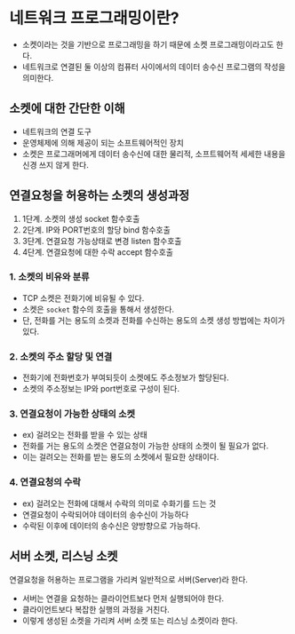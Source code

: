 # 네트워크 프로그래밍이란?
- 소켓이라는 것을 기반으로 프로그래밍을 하기 때문에 소켓 프로그래밍이라고도 한다.
- 네트워크로 연결된 둘 이상의 컴퓨터 사이에서의 데이터 송수신 프로그램의 작성을 의미한다.
## 소켓에 대한 간단한 이해
- 네트워크의 연결 도구
- 운영체제에 의해 제공이 되는 소프트웨어적인 장치
- 소켓은 프로그래머에게 데이터 송수신에 대한 물리적, 소프트웨어적 세세한 내용을 신경 쓰지 않게 한다.
## 연결요청을 허용하는 소켓의 생성과정
1. 1단계. 소켓의 생성 socket 함수호출
2. 2단계. IP와 PORT번호의 할당 bind 함수호출
3. 3단계. 연결요청 가능상태로 변경 listen 함수호출
4. 4단계. 연결요청에 대한 수락 accept 함수호출
### 1. 소켓의 비유와 분류
- TCP 소켓은 전화기에 비유될 수 있다.
- 소켓은 `socket` 함수의 호출을 통해서 생성한다.
- 단, 전화를 거는 용도의 소켓과 전화를 수신하는 용도의 소켓 생성 방법에는 차이가 있다.
### 2. 소켓의 주소 할당 및 연결
- 전화기에 전화번호가 부여되듯이 소켓에도 주소정보가 할당된다.
- 소켓의 주소정보는 IP와 port번호로 구성이 된다.
### 3. 연결요청이 가능한 상태의 소켓
- ex) 걸려오는 전화를 받을 수 있는 상태
- 전화를 거는 용도의 소켓은 연결요청이 가능한 상태의 소켓이 될 필요가 없다.
- 이는 걸려오는 전화를 받는 용도의 소켓에서 필요한 상태이다.
### 4. 연결요청의 수락
- ex) 걸려오는 전화에 대해서 수락의 의미로 수화기를 드는 것
- 연결요청이 수락되어야 데이터의 송수신이 가능하다
- 수락된 이후에 데이터의 송수신은 양방향으로 가능하다.
## 서버 소켓, 리스닝 소켓
연결요청을 허용하는 프로그램을 가리켜 일반적으로 서버(Server)라 한다.
- 서버는 연결을 요청하는 클라이언트보다 먼저 실행되어야 한다.
- 클라이언트보다 복잡한 실행의 과정을 거친다.
- 이렇게 생성된 소켓을 가리켜 서버 소켓 또는 리스닝 소켓이라 한다.

